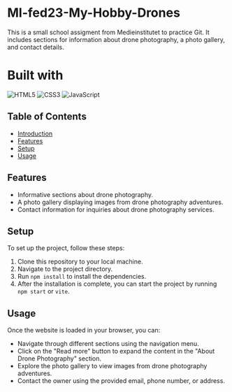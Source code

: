 # MI-fed23-My-Hobby-Drones

This is a small school assigment from Medieinstitutet to practice Git. It includes sections for information about drone photography, a photo gallery, and contact details.

# Built with
![HTML5](https://img.shields.io/badge/html5-%23E34F26.svg?style=for-the-badge&logo=html5&logoColor=white)
![CSS3](https://img.shields.io/badge/css3-%231572B6.svg?style=for-the-badge&logo=css3&logoColor=white)
![JavaScript](https://img.shields.io/badge/javascript-%23323330.svg?style=for-the-badge&logo=javascript&logoColor=%23F7DF1E)

## Table of Contents

- [Introduction](#drone-photography-website)
- [Features](#features)
- [Setup](#setup)
- [Usage](#usage)

## Features

- Informative sections about drone photography.
- A photo gallery displaying images from drone photography adventures.
- Contact information for inquiries about drone photography services.

## Setup

To set up the project, follow these steps:

1. Clone this repository to your local machine.
2. Navigate to the project directory.
3. Run `npm install` to install the dependencies.
4. After the installation is complete, you can start the project by running `npm start` or `vite`.

## Usage

Once the website is loaded in your browser, you can:

- Navigate through different sections using the navigation menu.
- Click on the "Read more" button to expand the content in the "About Drone Photography" section.
- Explore the photo gallery to view images from drone photography adventures.
- Contact the owner using the provided email, phone number, or address.
